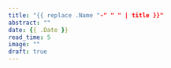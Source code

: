 ```yaml
---
title: "{{ replace .Name "-" " " | title }}"
abstract: ""
date: {{ .Date }}
read_time: 5
image: ""
draft: true
---
```


